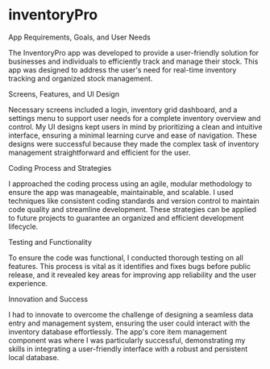 # inventoryPro

App Requirements, Goals, and User Needs

The InventoryPro app was developed to provide a user-friendly solution for businesses and individuals to efficiently track and manage their stock. This app was designed to address the user's need for real-time inventory tracking and organized stock management.

Screens, Features, and UI Design

Necessary screens included a login, inventory grid dashboard, and a settings menu to support user needs for a complete inventory overview and control. My UI designs kept users in mind by prioritizing a clean and intuitive interface, ensuring a minimal learning curve and ease of navigation. These designs were successful because they made the complex task of inventory management straightforward and efficient for the user.

Coding Process and Strategies

I approached the coding process using an agile, modular methodology to ensure the app was manageable, maintainable, and scalable. I used techniques like consistent coding standards and version control to maintain code quality and streamline development. These strategies can be applied to future projects to guarantee an organized and efficient development lifecycle.

Testing and Functionality

To ensure the code was functional, I conducted thorough testing on all features. This process is vital as it identifies and fixes bugs before public release, and it revealed key areas for improving app reliability and the user experience.

Innovation and Success

I had to innovate to overcome the challenge of designing a seamless data entry and management system, ensuring the user could interact with the inventory database effortlessly. The app's core item management component was where I was particularly successful, demonstrating my skills in integrating a user-friendly interface with a robust and persistent local database.
